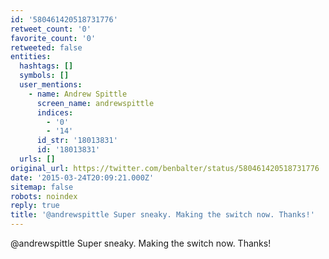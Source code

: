 ```yaml
---
id: '580461420518731776'
retweet_count: '0'
favorite_count: '0'
retweeted: false
entities:
  hashtags: []
  symbols: []
  user_mentions:
    - name: Andrew Spittle
      screen_name: andrewspittle
      indices:
        - '0'
        - '14'
      id_str: '18013831'
      id: '18013831'
  urls: []
original_url: https://twitter.com/benbalter/status/580461420518731776
date: '2015-03-24T20:09:21.000Z'
sitemap: false
robots: noindex
reply: true
title: '@andrewspittle Super sneaky. Making the switch now. Thanks!'
---
```


@andrewspittle Super sneaky. Making the switch now. Thanks!